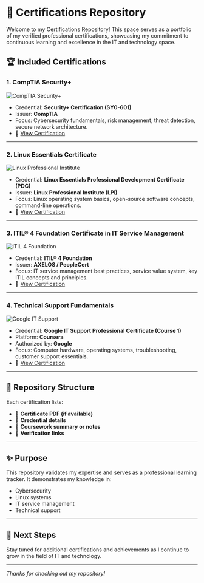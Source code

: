 # 📜 Certifications Repository

Welcome to my Certifications Repository! This space serves as a portfolio of my verified professional certifications, showcasing my commitment to continuous learning and excellence in the IT and technology space.

## 🏆 Included Certifications

### 1. **CompTIA Security+**
![CompTIA Security+](https://img.shields.io/badge/CompTIA-Security%2B-red?style=for-the-badge&logo=CompTIA)
- Credential: **Security+ Certification (SY0-601)**
- Issuer: **CompTIA**
- Focus: Cybersecurity fundamentals, risk management, threat detection, secure network architecture.
- 🔗 [View Certification](https://www.credly.com/badges/fe25aa62-9e86-4b05-8b52-092333da9227/public_url)

---

### 2. **Linux Essentials Certificate**
![Linux Professional Institute](https://img.shields.io/badge/LPI-Linux%20Essentials-blue?style=for-the-badge&logo=linux)
- Credential: **Linux Essentials Professional Development Certificate (PDC)**
- Issuer: **Linux Professional Institute (LPI)**
- Focus: Linux operating system basics, open-source software concepts, command-line operations.
- 🔗 [View Certification](https://www.credly.com/badges/9daece2f-6fe4-41d9-b7a5-16b70085dc1f/public_url)

---

### 3. **ITIL® 4 Foundation Certificate in IT Service Management**
![ITIL 4 Foundation](https://img.shields.io/badge/ITIL-4%20Foundation-purple?style=for-the-badge&logo=skillshare)
- Credential: **ITIL® 4 Foundation**
- Issuer: **AXELOS / PeopleCert**
- Focus: IT service management best practices, service value system, key ITIL concepts and principles.
- 🔗 [View Certification](/Certifications/ITIL%20Foundation.pdf)

---

### 4. **Technical Support Fundamentals**
![Google IT Support](https://img.shields.io/badge/Google-IT%20Support-green?style=for-the-badge&logo=google)
- Credential: **Google IT Support Professional Certificate (Course 1)**
- Platform: **Coursera**
- Authorized by: **Google**
- Focus: Computer hardware, operating systems, troubleshooting, customer support essentials.
- 🔗 [View Certification](https://www.coursera.org/account/accomplishments/certificate/2QKJ9V3BKN63)

---

## 📂 Repository Structure

Each certification lists:
- 📄 **Certificate PDF (if available)**
- 📘 **Credential details**
- 📑 **Coursework summary or notes**
- 🔗 **Verification links**

---

## ✨ Purpose

This repository validates my expertise and serves as a professional learning tracker. It demonstrates my knowledge in:
- Cybersecurity
- Linux systems
- IT service management
- Technical support

---

## 🧭 Next Steps

Stay tuned for additional certifications and achievements as I continue to grow in the field of IT and technology.

---

_Thanks for checking out my repository!_
